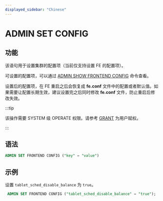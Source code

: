```yaml
---
displayed_sidebar: "Chinese"
---
```


# ADMIN SET CONFIG

## 功能

该语句用于设置集群的配置项（当前仅支持设置 FE 的配置项）。

可设置的配置项，可以通过 [ADMIN SHOW FRONTEND CONFIG](ADMIN_SHOW_CONFIG.md) 命令查看。

设置后的配置项，在 FE 重启之后会恢复成 **fe.conf** 文件中的配置或者默认值。如果需要让配置长期生效，建议设置完之后同时修改 **fe.conf** 文件，防止重启后修改失效。

:::tip

该操作需要 SYSTEM 级 OPERATE 权限。请参考 [GRANT](../account-management/GRANT.md) 为用户赋权。

:::

## 语法

```sql
ADMIN SET FRONTEND CONFIG ("key" = "value")
```

## 示例

设置 `tablet_sched_disable_balance` 为 `true`。

```sql
 ADMIN SET FRONTEND CONFIG ("tablet_sched_disable_balance" = "true");
```
